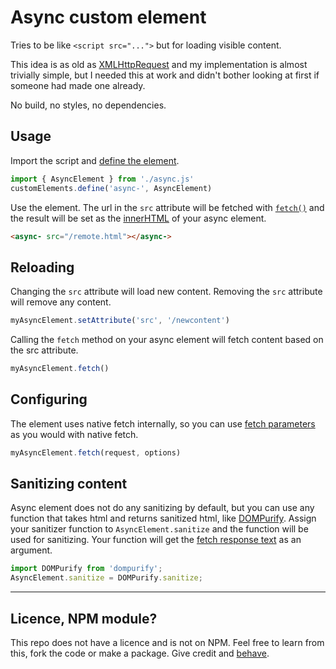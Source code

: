 # Async custom element

Tries to be like `<script src="...">` but for loading visible content.

This idea is as old as [XMLHttpRequest](https://developer.mozilla.org/en-US/docs/Web/API/XMLHttpRequest) and my implementation is almost trivially simple, but I needed this at work and didn't bother looking at first if someone had made one already.

No build, no styles, no dependencies.

## Usage

Import the script and [define the element](https://developer.mozilla.org/en-US/docs/Web/API/Web_components/Using_custom_elements#registering_a_custom_element).

```js
import { AsyncElement } from './async.js'
customElements.define('async-', AsyncElement)
```

Use the element. The url in the `src` attribute will be fetched with [`fetch()`](https://developer.mozilla.org/en-US/docs/Web/API/Window/fetch) and the result will be set as the [innerHTML](https://developer.mozilla.org/en-US/docs/Web/API/Element/innerHTML) of your async element.

```html
<async- src="/remote.html"></async->
```

## Reloading

Changing the `src` attribute will load new content. Removing the `src` attribute will remove any content.

```js
myAsyncElement.setAttribute('src', '/newcontent')
```

Calling the `fetch` method on your async element will fetch content based on the src attribute.

```js
myAsyncElement.fetch()
```

## Configuring

The element uses native fetch internally, so you can use [fetch parameters](https://developer.mozilla.org/en-US/docs/Web/API/Window/fetch#parameters) as you would with native fetch.

```js
myAsyncElement.fetch(request, options)
```

## Sanitizing content

Async element does not do any sanitizing by default, but you can use any function that takes html and returns sanitized html, like [DOMPurify](https://github.com/cure53/DOMPurify). Assign your sanitizer function to `AsyncElement.sanitize` and the function will be used for sanitizing. Your function will get the [fetch response text](https://developer.mozilla.org/en-US/docs/Web/API/Response/text) as an argument.

```js
import DOMPurify from 'dompurify';
AsyncElement.sanitize = DOMPurify.sanitize;
```

-----

## Licence, NPM module?

This repo does not have a licence and is not on NPM. Feel free to learn from this, fork the code or make a package. Give credit and [behave](https://www.contributor-covenant.org).
